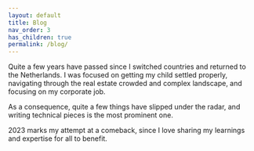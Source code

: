 ```yaml
---
layout: default
title: Blog
nav_order: 3
has_children: true
permalink: /blog/
---
```


Quite a few years have passed since I switched countries and returned to the Netherlands. I was focused on getting my child settled properly, navigating through the real estate crowded and complex landscape, and focusing on my corporate job.

As a consequence, quite a few things have slipped under the radar, and writing technical pieces is the most prominent one.

2023 marks my attempt at a comeback, since I love sharing my learnings and expertise for all to benefit.

